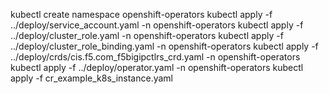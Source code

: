 kubectl create namespace openshift-operators
kubectl apply -f ../deploy/service_account.yaml -n openshift-operators
kubectl apply -f ../deploy/cluster_role.yaml -n openshift-operators
kubectl apply -f ../deploy/cluster_role_binding.yaml -n openshift-operators
kubectl apply -f ../deploy/crds/cis.f5.com_f5bigipctlrs_crd.yaml -n openshift-operators
kubectl apply -f ../deploy/operator.yaml -n openshift-operators
kubectl apply -f cr_example_k8s_instance.yaml 
